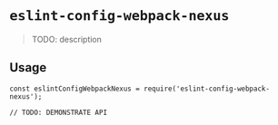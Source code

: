 # `eslint-config-webpack-nexus`

> TODO: description

## Usage

```
const eslintConfigWebpackNexus = require('eslint-config-webpack-nexus');

// TODO: DEMONSTRATE API
```
